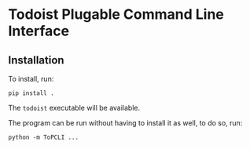 # Todoist Plugable Command Line Interface

## Installation

To install, run:
```
pip install .
```
The `todoist` executable will be available.

The program can be run without having to install it as well, to do so, run:
```
python -m ToPCLI ...
```
